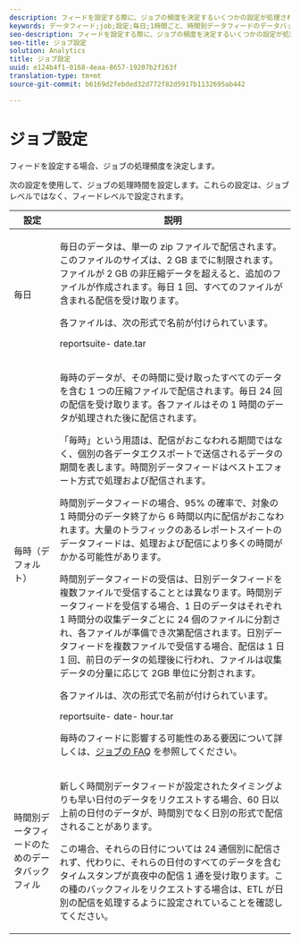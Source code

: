 ```yaml
---
description: フィードを設定する際に、ジョブの頻度を決定するいくつかの設定が処理されます。
keywords: データフィード;job;設定;毎日;1時間ごと、時間別データフィードのデータバックフィル、バックフィル
seo-description: フィードを設定する際に、ジョブの頻度を決定するいくつかの設定が処理されます。
seo-title: ジョブ設定
solution: Analytics
title: ジョブ設定
uuid: e124b4f1-0168-4eaa-8657-19207b2f263f
translation-type: tm+mt
source-git-commit: b6169d2febded32d772f82d5917b1132695ab442

---
```



# ジョブ設定

フィードを設定する場合、ジョブの処理頻度を決定します。

次の設定を使用して、ジョブの処理時間を設定します。これらの設定は、ジョブレベルではなく、フィードレベルで設定されます。

<table id="table_2070F73212F245E98DADC6B5DFDB1C72"> 
 <thead> 
  <tr> 
   <th colname="col1" class="entry"> 設定 </th> 
   <th colname="col2" class="entry"> 説明 </th> 
  </tr> 
 </thead>
 <tbody> 
  <tr> 
   <td colname="col1"> 毎日 </td> 
   <td colname="col2"> <p>毎日のデータは、単一の zip ファイルで配信されます。このファイルのサイズは、2 GB までに制限されます。ファイルが 2 GB の非圧縮データを超えると、追加のファイルが作成されます。毎日 1 回、すべてのファイルが含まれる配信を受け取ります。 </p> <p>各ファイルは、次の形式で名前が付けられています。 </p> <p> <span class="filepath"><span class="varname"> reportsuite</span>-<span class="varname"> date</span>.tar</span> </p> </td> 
  </tr> 
  <tr> 
   <td colname="col1"> 毎時（デフォルト） </td> 
   <td colname="col2"> <p>毎時のデータが、その時間に受け取ったすべてのデータを含む 1 つの圧縮ファイルで配信されます。毎日 24 回の配信を受け取ります。各ファイルはその 1 時間のデータが処理された後に配信されます。 </p> <p>「毎時」という用語は、配信がおこなわれる期間ではなく、個別の各データエクスポートで送信されるデータの期間を表します。時間別データフィードはベストエフォート方式で処理および配信されます。 </p> <p>時間別データフィードの場合、95% の確率で、対象の 1 時間分のデータ終了から 6 時間以内に配信がおこなわれます。大量のトラフィックのあるレポートスイートのデータフィードは、処理および配信により多くの時間がかかる可能性があります。 </p> <p>時間別データフィードの受信は、日別データフィードを複数ファイルで受信することとは異なります。時間別データフィードを受信する場合、1 日のデータはそれぞれ 1 時間分の収集データごとに 24 個のファイルに分割され、各ファイルが準備でき次第配信されます。日別データフィードを複数ファイルで受信する場合、配信は 1 日 1 回、前日のデータの処理後に行われ、ファイルは収集データの分量に応じて 2GB 単位に分割されます。 </p> <p>各ファイルは、次の形式で名前が付けられています。 </p> <p> <span class="filepath"><span class="varname"> reportsuite</span>-<span class="varname"> date</span>-<span class="varname"> hour</span>.tar</span> </p> <p>毎時のフィードに影響する可能性のある要因について詳しくは、<a href="../../../export/analytics-data-feed/c-df-contents/jobs-faq.md#concept_7C67A012CCF64B0C8DA33E5A6CF7FD9E" format="dita" scope="local">ジョブの FAQ</a> を参照してください。 </p> </td> 
  </tr> 
  <tr> 
   <td colname="col1"> 時間別データフィードのためのデータバックフィル </td> 
   <td colname="col2"> <p>新しく時間別データフィードが設定されたタイミングよりも早い日付のデータをリクエストする場合、60 日以上前の日付のデータが、時間別でなく日別の形式で配信されることがあります。 </p> <p>この場合、それらの日付については 24 通個別に配信されず、代わりに、それらの日付のすべてのデータを含むタイムスタンプが真夜中の配信 1 通を受け取ります。この種のバックフィルをリクエストする場合は、ETL が日別の配信を処理するように設定されていることを確認してください。 </p> </td> 
  </tr> 
 </tbody> 
</table>

